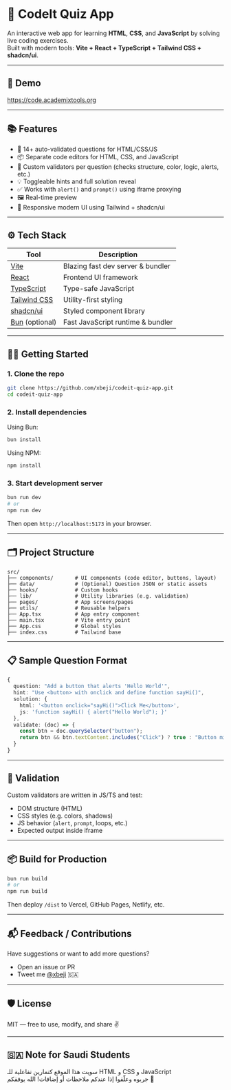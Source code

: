 # 🧠 CodeIt Quiz App

An interactive web app for learning **HTML**, **CSS**, and **JavaScript** by solving live coding exercises.  
Built with modern tools: **Vite + React + TypeScript + Tailwind CSS + shadcn/ui**.

---

## 🚀 Demo

https://code.academixtools.org

---

## 📚 Features

- 🧠 14+ auto-validated questions for HTML/CSS/JS
- 📦 Separate code editors for HTML, CSS, and JavaScript
- 🧪 Custom validators per question (checks structure, color, logic, alerts, etc.)
- 💡 Toggleable hints and full solution reveal
- ✅ Works with `alert()` and `prompt()` using iframe proxying
- 🖼 Real-time preview
- 🎨 Responsive modern UI using Tailwind + shadcn/ui

---

## ⚙️ Tech Stack

| Tool           | Description                                  |
|----------------|----------------------------------------------|
| [Vite](https://vitejs.dev/)         | Blazing fast dev server & bundler |
| [React](https://react.dev/)         | Frontend UI framework             |
| [TypeScript](https://www.typescriptlang.org/) | Type-safe JavaScript       |
| [Tailwind CSS](https://tailwindcss.com/)     | Utility-first styling        |
| [shadcn/ui](https://ui.shadcn.com/)         | Styled component library      |
| [Bun](https://bun.sh/) (optional)  | Fast JavaScript runtime & bundler |

---

## 🧑‍💻 Getting Started

### 1. Clone the repo

```bash
git clone https://github.com/xbeji/codeit-quiz-app.git
cd codeit-quiz-app
```

### 2. Install dependencies

Using Bun:
```bash
bun install
```

Using NPM:
```bash
npm install
```

### 3. Start development server

```bash
bun run dev
# or
npm run dev
```

Then open `http://localhost:5173` in your browser.

---

## 🗂 Project Structure

```
src/
├── components/       # UI components (code editor, buttons, layout)
├── data/             # (Optional) Question JSON or static assets
├── hooks/            # Custom hooks
├── lib/              # Utility libraries (e.g. validation)
├── pages/            # App screens/pages
├── utils/            # Reusable helpers
├── App.tsx           # App entry component
├── main.tsx          # Vite entry point
├── App.css           # Global styles
├── index.css         # Tailwind base
```

---

## 📋 Sample Question Format

```ts
{
  question: "Add a button that alerts 'Hello World'",
  hint: "Use <button> with onclick and define function sayHi()",
  solution: {
    html: '<button onclick="sayHi()">Click Me</button>',
    js: 'function sayHi() { alert("Hello World"); }'
  },
  validate: (doc) => {
    const btn = doc.querySelector("button");
    return btn && btn.textContent.includes("Click") ? true : "Button missing or incorrect";
  }
}
```

---

## 🧪 Validation

Custom validators are written in JS/TS and test:

- DOM structure (HTML)
- CSS styles (e.g. colors, shadows)
- JS behavior (`alert`, `prompt`, loops, etc.)
- Expected output inside iframe

---

## 📦 Build for Production

```bash
bun run build
# or
npm run build
```

Then deploy `/dist` to Vercel, GitHub Pages, Netlify, etc.

---

## 📬 Feedback / Contributions

Have suggestions or want to add more questions?

- Open an issue or PR
- Tweet me [@xbeji](https://twitter.com/xbeji) 🇸🇦

---

## 🛡 License

MIT — free to use, modify, and share ✌️

---

## 🇸🇦 Note for Saudi Students

سويت هذا الموقع كتمارين تفاعلية للـ HTML و CSS و JavaScript  
جربوه وعلّقوا إذا عندكم ملاحظات أو إضافات! الله يوفقكم 💪
